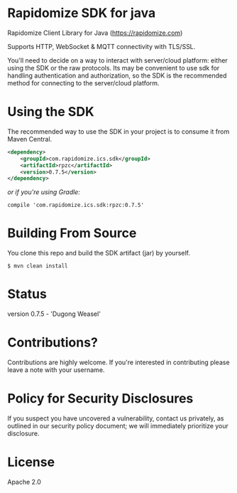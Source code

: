 # Rapidomize SDK for java
Rapidomize Client Library for Java (https://rapidomize.com)

Supports HTTP, WebSocket & MQTT connectivity with TLS/SSL.

You'll need to decide on a way to interact with server/cloud platform: either using the SDK or the raw protocols.
Its may be convenient to use sdk for handling authentication and authorization, so the SDK is the recommended
method for connecting to the server/cloud platform.

# Using the SDK

The recommended way to use the SDK in your project is to consume it from Maven Central.

```xml
<dependency>
    <groupId>com.rapidomize.ics.sdk</groupId>
    <artifactId>rpzc</artifactId>
    <version>0.7.5</version>
</dependency>
```

*or if you're using Gradle:*

```
compile 'com.rapidomize.ics.sdk:rpzc:0.7.5'
```

# Building From Source
You clone this repo and build the SDK artifact (jar) by yourself.

```
$ mvn clean install
```

# Status
version 0.7.5 - 'Dugong Weasel'

# Contributions?
Contributions are highly welcome. If you're interested in contributing please leave a note with your username.

# Policy for Security Disclosures
If you suspect you have uncovered a vulnerability, contact us privately, as outlined in our security policy document; we will immediately prioritize your disclosure.

# License

Apache 2.0

